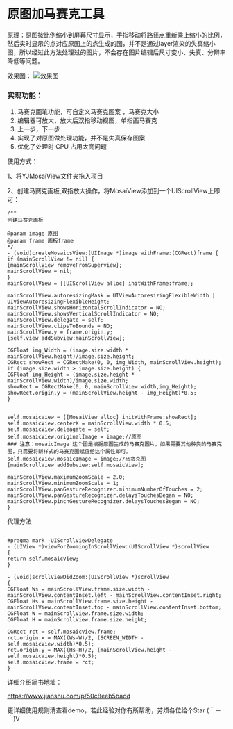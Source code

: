 # 原图加马赛克工具

原理：原图按比例缩小到屏幕尺寸显示，手指移动将路径点重新乘上缩小的比例，然后实时显示的点对应原图上的点生成的图，并不是通过layer渲染的失真缩小图，所以经过此方法处理过的图片，不会存在图片编辑后尺寸变小、失真、分辨率降低等问题。

效果图：
![效果图](http://lc-nxp0vq41.cn-n1.lcfile.com/45ef8657369dc85e9a86.gif "效果图")

### 实现功能：

1. 马赛克画笔功能，可自定义马赛克图案 ，马赛克大小
2. 编辑器可放大，放大后双指移动视图，单指画马赛克
3. 上一步，下一步
4. 实现了对原图做处理功能，并不是失真保存图案
5. 优化了处理时 CPU 占用太高问题 



使用方式：

1、将YJMosaiView文件夹拖入项目

2、创建马赛克画板,双指放大操作，将MosaiView添加到一个UIScrollView上即可：

```
/**
创建马赛克画板

@param image 原图
@param frame 画板frame
*/
- (void)createMosaicsView:(UIImage *)image withFrame:(CGRect)frame {
if (mainScrollView != nil) {
[mainScrollView removeFromSuperview];
mainScrollView = nil;
}
mainScrollView = [[UIScrollView alloc] initWithFrame:frame];

mainScrollView.autoresizingMask = UIViewAutoresizingFlexibleWidth | UIViewAutoresizingFlexibleHeight;
mainScrollView.showsHorizontalScrollIndicator = NO;
mainScrollView.showsVerticalScrollIndicator = NO;
mainScrollView.delegate = self;
mainScrollView.clipsToBounds = NO;
mainScrollView.y = frame.origin.y;
[self.view addSubview:mainScrollView];

CGFloat img_Width = (image.size.width * mainScrollView.height)/image.size.height;
CGRect showRect = CGRectMake(0, 0, img_Width, mainScrollView.height);
if (image.size.width > image.size.height) {
CGFloat img_Height = (image.size.height * mainScrollView.width)/image.size.width;
showRect = CGRectMake(0, 0, mainScrollView.width,img_Height);
showRect.origin.y = (mainScrollView.height - img_Height)*0.5;
}


self.mosaicView = [[MosaiView alloc] initWithFrame:showRect];
self.mosaicView.centerX = mainScrollView.width * 0.5;
self.mosaicView.deleagate = self;
self.mosaicView.originalImage = image;//原图
### 注意：mosaicImage 这个图是根据原图生成的马赛克图片，如果需要其他种类的马赛克图，只需要将新样式的马赛克图赋值给这个属性即可。
self.mosaicView.mosaicImage = image;//马赛克图
[mainScrollView addSubview:self.mosaicView];

mainScrollView.maximumZoomScale = 2.0;
mainScrollView.minimumZoomScale = 1;
mainScrollView.panGestureRecognizer.minimumNumberOfTouches = 2;
mainScrollView.panGestureRecognizer.delaysTouchesBegan = NO;
mainScrollView.pinchGestureRecognizer.delaysTouchesBegan = NO;   
}
```
代理方法
```

#pragma mark -UIScrollViewDelegate
- (UIView *)viewForZoomingInScrollView:(UIScrollView *)scrollView
{
return self.mosaicView;
}

- (void)scrollViewDidZoom:(UIScrollView *)scrollView
{
CGFloat Ws = mainScrollView.frame.size.width - mainScrollView.contentInset.left - mainScrollView.contentInset.right;
CGFloat Hs = mainScrollView.frame.size.height - mainScrollView.contentInset.top - mainScrollView.contentInset.bottom;
CGFloat W = mainScrollView.frame.size.width;
CGFloat H = mainScrollView.frame.size.height;

CGRect rct = self.mosaicView.frame;
rct.origin.x = MAX((Ws-W)/2, (SCREEN_WIDTH - self.mosaicView.width)*0.5);
rct.origin.y = MAX((Hs-H)/2, (mainScrollView.height - self.mosaicView.height)*0.5);
self.mosaicView.frame = rct;
}

```

详细介绍简书地址：

https://www.jianshu.com/p/50c8eeb5badd

更详细使用规则清查看demo，若此经验对你有所帮助，劳烦各位给个Star   (＾－＾)V  

